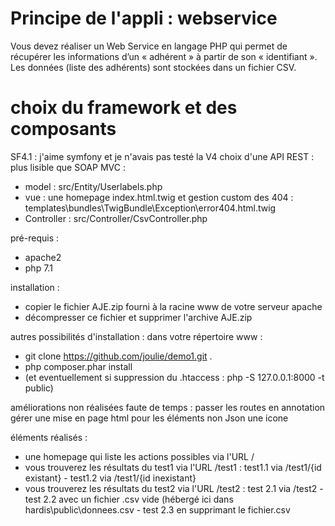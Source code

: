 # Principe de l'appli : webservice
Vous devez réaliser un Web Service en langage PHP qui permet de récupérer les informations d’un « adhérent » à partir de son « identifiant ». Les données (liste des adhérents) sont stockées dans un fichier CSV.

# choix  du framework et des composants
SF4.1 : j'aime symfony et je n'avais pas testé la V4
choix d'une API REST : plus lisible que SOAP
MVC : 
* model : src/Entity/Userlabels.php
* vue : une homepage index.html.twig et gestion custom des 404 : templates\bundles\TwigBundle\Exception\error404.html.twig
* Controller : src/Controller/CsvController.php

pré-requis : 
* apache2
* php 7.1

installation : 
* copier le fichier AJE.zip fourni à la racine www de votre serveur apache
* décompresser ce fichier et supprimer l'archive AJE.zip

autres possibilités d'installation : 
dans votre répertoire www :
* git clone https://github.com/joulie/demo1.git .
* php composer.phar install
* (et eventuellement si suppression du .htaccess : php -S 127.0.0.1:8000 -t public)

améliorations non réalisées faute de temps :
passer les routes en annotation
gérer une mise en page html pour les éléments non Json
une icone 

éléments réalisés : 
* une homepage qui liste les actions possibles via l'URL /
* vous trouverez les résultats du test1 via l'URL /test1 : test1.1 via /test1/{id existant} - test1.2 via /test1/{id inexistant} 
* vous trouverez les résultats du test2 via l'URL /test2 : test 2.1 via /test2 - test 2.2 avec un fichier .csv vide (hébergé ici dans hardis\public\donnees.csv - test 2.3 en supprimant le fichier.csv